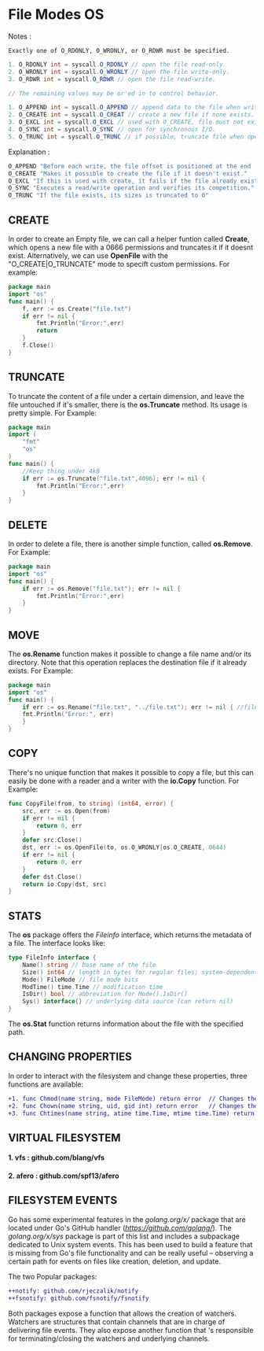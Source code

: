 # File Modes OS

Notes :
```
Exactly one of O_RDONLY, O_WRONLY, or O_RDWR must be specified.
```
```CS
1. O_RDONLY int = syscall.O_RDONLY // open the file read-only.
2. O_WRONLY int = syscall.O_WRONLY // open the file write-only.
3. O_RDWR int = syscall.O_RDWR // open the file read-write.

// The remaining values may be or'ed in to control behavior.

1. O_APPEND int = syscall.O_APPEND // append data to the file when writing.
2. O_CREATE int = syscall.O_CREAT // create a new file if none exists.
3. O_EXCL int = syscall.O_EXCL // used with O_CREATE, file must not exist.
4. O_SYNC int = syscall.O_SYNC // open for synchronous I/O.
5. O_TRUNC int = syscall.O_TRUNC // if possible, truncate file when opened.
```

Explanation :
```CS
O_APPEND "Before each write, the file offset is positioned at the end  of the file."
O_CREATE "Makes it possible to create the file if it doesn't exist."
O_EXCL "If this is used with create, it fails if the file already exists (exclusive creation)"
O_SYNC "Executes a read/write operation and verifies its competition."
O_TRUNC "If the file exists, its sizes is truncated to 0"
```


## CREATE

In order to create an Empty file, we can call a helper funtion called **Create**, which opens a new file with a 0666 permissions and truncates it if it doesnt exist. Alternatively, we can use **OpenFile** with the "O_CREATE|O_TRUNCATE" mode to specift custom permissions. 
For example:

```Go Language
package main
import "os"
func main() {
    f, err := os.Create("file.txt")
    if err != nil {
        fmt.Println("Error:",err)
        return
    }
    f.Close()
}
``` 


## TRUNCATE

To truncate the content of a file under a certain dimension, and leave the file untouched if it's smaller, there is the **os.Truncate** method. Its usage is pretty simple. 
For Example:

```Go Language
package main
import (
    "fmt"
    "os"
)
func main() {
    //Keep thing under 4kB
    if err := os.Truncate("file.txt",4096); err != nil {
        fmt.Println("Error:",err)
    }
}
```


## DELETE

In order to delete a file, there is another simple function, called **os.Remove**.
For Example:

```Go Language
package main
import "os"
func main() {
    if err := os.Remove("file.txt"); err != nil {
        fmt.Println("Error:",err)
    }
}
```

## MOVE

The **os.Rename** function makes it possible to change a file name and/or its directory. Note that this operation replaces the destination file if it already exists.
For Example:

```Go Language
package main
import "os"
func main() {
    if err := os.Rename("file.txt", "../file.txt"); err != nil { //file, dir/filename.ext
    fmt.Println("Error:", err)
    }
}
```


## COPY

There's no unique function that makes it possible to copy a file, but this can easily be done with a reader and a writer with the **io.Copy** function.
For Example:

```GO Language
func CopyFile(from, to string) (int64, error) {
    src, err := os.Open(from)
    if err != nil {
        return 0, err
    }
    defer src.Close()
    dst, err := os.OpenFile(to, os.O_WRONLY|os.O_CREATE, 0644)
    if err != nil {
        return 0, err
    }
    defer dst.Close()
    return io.Copy(dst, src)
}
```


## STATS

The **os** package offers the *Fileinfo* interface, which returns the metadata of a file.
The interface looks like:

```GO Language
type FileInfo interface {
    Name() string // base name of the file
    Size() int64 // length in bytes for regular files; system-dependent for others
    Mode() FileMode // file mode bits
    ModTime() time.Time // modification time
    IsDir() bool // abbreviation for Mode().IsDir()
    Sys() interface{} // underlying data source (can return nil)
}
```
The **os.Stat** function returns information about the file with the specified path.


## CHANGING PROPERTIES

In order to interact with the filesystem and change these properties, three functions are available:
```diff
+1. func Chmod(name string, mode FileMode) return error  // Changes the permissions of a file.
+2. func Chown(name string, uid, gid int) return error   // Changes the owner and group of a file
+3. func Chtimes(name string, atime time.Time, mtime time.Time) return error // Changes the access and modification time of a file
```


## VIRTUAL FILESYSTEM

#### 1. vfs : github.com/blang/vfs
#### 2. afero : github.com/spf13/afero


## FILESYSTEM EVENTS 

Go has some experimental features in the *golang.org/x/* package that are located under Go's GitHub handler (*https://github.com/golang/*). The *golang.org/x/sys* package is part of this list and includes a subpackage dedicated to Unix system events. This has been used to build a feature that is missing from Go's file functionality and can be really useful – observing a certain path for events on files like creation, deletion, and update. 

The two Popular packages:
```diff
++notify: github.com/rjeczalik/notify
++fsnotify: github.com/fsnotify/fsnotify
```

Both packages expose a function that allows the creation of watchers. Watchers are structures that contain channels that are in charge of delivering file events. They also expose another function that 's responsible for terminating/closing the watchers and underlying channels.

